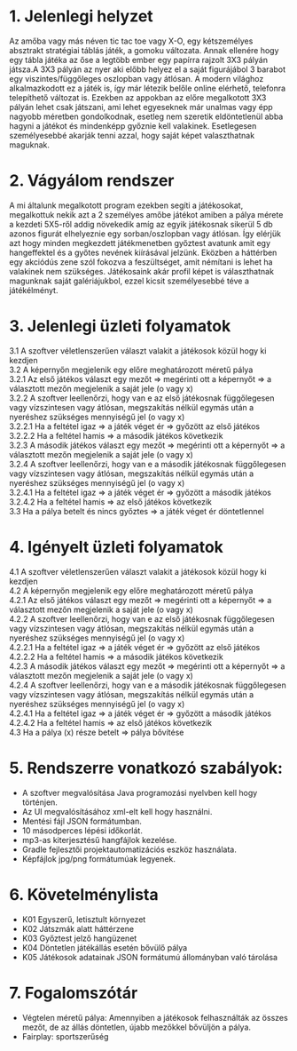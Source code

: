 # 1. Jelenlegi helyzet
 Az amőba vagy más néven tic tac toe vagy X-O, egy kétszemélyes absztrakt stratégiai táblás játék, a gomoku változata. Annak
 ellenére hogy egy tábla játéka az őse a legtöbb ember egy papírra rajzolt 3X3 pályán játsza.A 3X3 pályán az nyer aki előbb helyez el
 a saját figurájábol 3 barabot egy viszintes/függőleges oszlopban vagy átlósan. A modern 
 világhoz alkalmazkodott ez a játék is, így már létezik belőle online elérhető, telefonra telepíthető változat is.
 Ezekben az appokban az előre megalkotott 3X3 pályán lehet csak játszani, ami lehet egyeseknek már unalmas vagy épp nagyobb
 méretben gondolkodnak, esetleg nem szeretik eldöntetlenül abba hagyni a játékot és mindenképp győznie kell valakinek. 
 Esetlegesen személyesebbé akarják tenni azzal, hogy saját képet valaszthatnak maguknak. 
# 2. Vágyálom rendszer
A mi általunk megalkotott program ezekben segíti a játékosokat, megalkottuk nekik azt a 2 személyes amőbe játékot amiben 
a pálya mérete a kezdeti 5X5-ről addig növekedik amíg az egyik játékosnak sikerül 5 db azonos figurát elhelyeznie egy sorban/oszlopban
vagy átlósan. Így elérjük azt hogy minden megkezdett játékmenetben győztest avatunk amit egy hangeffektel és a győtes nevének kiírásával jelzünk.
Eközben a háttérben egy akciódús zene szól fokozva a feszültséget, amit némítani is lehet ha valakinek nem szükséges. 
Játékosaink akár profil képet is választhatnak magunknak saját galériájukbol, ezzel kicsit személyesebbé téve a játékélményt.

# 3. Jelenlegi üzleti folyamatok
  3.1 A szoftver véletlenszerűen választ valakit a játékosok közül hogy ki kezdjen <br/>
  3.2 A képernyőn megjelenik egy előre meghatározott méretű pálya <br/>
  3.2.1 Az első játékos választ egy mezőt => megérinti ott a képernyőt => a választott mezőn megjelenik a saját jele (o vagy x) <br/>
  3.2.2 A szoftver leellenőrzi, hogy van e az első játékosnak függőlegesen vagy vízszintesen vagy átlósan, megszakítás nélkül egymás után a nyeréshez szükséges mennyiségű jel (o vagy x) <br/>
  3.2.2.1 Ha a feltétel igaz => a játék véget ér => győzött az első játékos <br/>
  3.2.2.2 Ha a feltétel hamis => a második játékos következik <br/>
  3.2.3 A második játékos választ egy mezőt => megérinti ott a képernyőt => a választott mezőn megjelenik a saját jele (o vagy x) <br/>
  3.2.4 A szoftver leellenőrzi, hogy van e a második játékosnak függőlegesen vagy vízszintesen vagy átlósan, megszakítás nélkül egymás után a nyeréshez szükséges mennyiségű jel (o vagy x) <br/>
  3.2.4.1 Ha a feltétel igaz => a játék véget ér => győzött a második játékos <br/>
  3.2.4.2 Ha a feltétel hamis => az első játékos következik <br/>
  3.3 Ha a pálya betelt és nincs győztes => a játék véget ér döntetlennel <br/>
# 4. Igényelt üzleti folyamatok
4.1 A szoftver véletlenszerűen választ valakit a játékosok közül hogy ki kezdjen <br/>
4.2 A képernyőn megjelenik egy előre meghatározott méretű pálya <br/>
4.2.1 Az első játékos választ egy mezőt => megérinti ott a képernyőt => a választott mezőn megjelenik a saját jele (o vagy x) <br/>
4.2.2 A szoftver leellenőrzi, hogy van e az első játékosnak függőlegesen vagy vízszintesen vagy átlósan, megszakítás nélkül egymás után a nyeréshez szükséges mennyiségű jel (o vagy x) <br/>
4.2.2.1 Ha a feltétel igaz => a játék véget ér => győzött az első játékos <br/>
4.2.2.2 Ha a feltétel hamis => a második játékos következik <br/>
4.2.3 A második játékos választ egy mezőt => megérinti ott a képernyőt => a választott mezőn megjelenik a saját jele (o vagy x) <br/>
4.2.4 A szoftver leellenőrzi, hogy van e a második játékosnak függőlegesen vagy vízszintesen vagy átlósan, megszakítás nélkül egymás után a nyeréshez szükséges mennyiségű jel (o vagy x) <br/>
4.2.4.1 Ha a feltétel igaz => a játék véget ér => győzött a második játékos <br/>
4.2.4.2 Ha a feltétel hamis => az első játékos következik <br/>
4.3 Ha a pálya (x) része betelt => pálya bővítése <br/>
# 5. Rendszerre vonatkozó szabályok:
 - A szoftver megvalósítása Java programozási nyelvben kell hogy történjen.
 - Az UI megvalósításához xml-elt kell hogy használni.
 - Mentési fájl JSON formátumban.
 - 10 másodperces lépési időkorlát.
 - mp3-as kiterjesztésű hangfájlok kezelése.
 - Gradle fejlesztői projektautomatizációs eszköz használata.
 - Képfájlok jpg/png formátumúak legyenek.

# 6. Követelménylista
  - K01 Egyszerű, letisztult környezet
  - K02 Játszmák alatt háttérzene
  - K03 Győztest jelző hangüzenet
  - K04 Döntetlen játékállás esetén bővülő pálya
  - K05 Játékosok adatainak JSON formátumú állományban való tárolása
# 7. Fogalomszótár
  - Végtelen méretű pálya: Amennyiben a játékosok felhasználták az összes mezőt, de az állás döntetlen, újabb mezőkkel bővüljön a pálya.
  - Fairplay: sportszerűség
